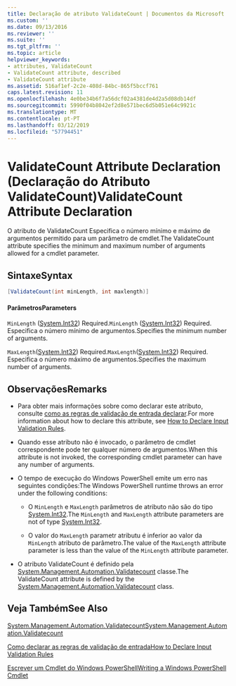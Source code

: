 ```yaml
---
title: Declaração de atributo ValidateCount | Documentos da Microsoft
ms.custom: ''
ms.date: 09/13/2016
ms.reviewer: ''
ms.suite: ''
ms.tgt_pltfrm: ''
ms.topic: article
helpviewer_keywords:
- attributes, ValidateCount
- ValidateCount attribute, described
- ValidateCount attribute
ms.assetid: 516af1ef-2c2e-408d-84bc-865f5bccf761
caps.latest.revision: 11
ms.openlocfilehash: 4e0be34b6f7a56dcf02a4381de4d2a5d08db14df
ms.sourcegitcommit: 5990f04b8042ef2d8e571bec6d5b051e64c9921c
ms.translationtype: MT
ms.contentlocale: pt-PT
ms.lasthandoff: 03/12/2019
ms.locfileid: "57794451"
---
```

# <a name="validatecount-attribute-declaration"></a><span data-ttu-id="66891-102">ValidateCount Attribute Declaration (Declaração do Atributo ValidateCount)</span><span class="sxs-lookup"><span data-stu-id="66891-102">ValidateCount Attribute Declaration</span></span>

<span data-ttu-id="66891-103">O atributo de ValidateCount Especifica o número mínimo e máximo de argumentos permitido para um parâmetro de cmdlet.</span><span class="sxs-lookup"><span data-stu-id="66891-103">The ValidateCount attribute specifies the minimum and maximum number of arguments allowed for a cmdlet parameter.</span></span>

## <a name="syntax"></a><span data-ttu-id="66891-104">Sintaxe</span><span class="sxs-lookup"><span data-stu-id="66891-104">Syntax</span></span>

```csharp
[ValidateCount(int minLength, int maxlength)]
```

#### <a name="parameters"></a><span data-ttu-id="66891-105">Parâmetros</span><span class="sxs-lookup"><span data-stu-id="66891-105">Parameters</span></span>

<span data-ttu-id="66891-106">`MinLength` ([System.Int32](/dotnet/api/System.Int32)) Required.</span><span class="sxs-lookup"><span data-stu-id="66891-106">`MinLength` ([System.Int32](/dotnet/api/System.Int32)) Required.</span></span> <span data-ttu-id="66891-107">Especifica o número mínimo de argumentos.</span><span class="sxs-lookup"><span data-stu-id="66891-107">Specifies the minimum number of arguments.</span></span>

<span data-ttu-id="66891-108">`MaxLength`([System.Int32](/dotnet/api/System.Int32)) Required.</span><span class="sxs-lookup"><span data-stu-id="66891-108">`MaxLength`([System.Int32](/dotnet/api/System.Int32)) Required.</span></span> <span data-ttu-id="66891-109">Especifica o número máximo de argumentos.</span><span class="sxs-lookup"><span data-stu-id="66891-109">Specifies the maximum number of arguments.</span></span>

## <a name="remarks"></a><span data-ttu-id="66891-110">Observações</span><span class="sxs-lookup"><span data-stu-id="66891-110">Remarks</span></span>

- <span data-ttu-id="66891-111">Para obter mais informações sobre como declarar este atributo, consulte [como as regras de validação de entrada declarar](http://msdn.microsoft.com/en-us/544c2100-62ba-4be4-b2a2-cc0d4e4fc45b).</span><span class="sxs-lookup"><span data-stu-id="66891-111">For more information about how to declare this attribute, see [How to Declare Input Validation Rules](http://msdn.microsoft.com/en-us/544c2100-62ba-4be4-b2a2-cc0d4e4fc45b).</span></span>

- <span data-ttu-id="66891-112">Quando esse atributo não é invocado, o parâmetro de cmdlet correspondente pode ter qualquer número de argumentos.</span><span class="sxs-lookup"><span data-stu-id="66891-112">When this attribute is not invoked, the corresponding cmdlet parameter can have any number of arguments.</span></span>

- <span data-ttu-id="66891-113">O tempo de execução do Windows PowerShell emite um erro nas seguintes condições:</span><span class="sxs-lookup"><span data-stu-id="66891-113">The Windows PowerShell runtime throws an error under the following conditions:</span></span>

    - <span data-ttu-id="66891-114">O `MinLength` e `MaxLength` parâmetros de atributo não são do tipo [System.Int32](/dotnet/api/System.Int32).</span><span class="sxs-lookup"><span data-stu-id="66891-114">The `MinLength` and `MaxLength` attribute parameters are not of type [System.Int32](/dotnet/api/System.Int32).</span></span>

    - <span data-ttu-id="66891-115">O valor do `MaxLength` parametr atributu é inferior ao valor da `MinLength` atributo de parâmetro.</span><span class="sxs-lookup"><span data-stu-id="66891-115">The value of the `MaxLength` attribute parameter is less than the value of the `MinLength` attribute parameter.</span></span>

- <span data-ttu-id="66891-116">O atributo ValidateCount é definido pela [System.Management.Automation.Validatecount](/dotnet/api/System.Management.Automation.ValidateCount) classe.</span><span class="sxs-lookup"><span data-stu-id="66891-116">The ValidateCount attribute is defined by the [System.Management.Automation.Validatecount](/dotnet/api/System.Management.Automation.ValidateCount) class.</span></span>

## <a name="see-also"></a><span data-ttu-id="66891-117">Veja Também</span><span class="sxs-lookup"><span data-stu-id="66891-117">See Also</span></span>

[<span data-ttu-id="66891-118">System.Management.Automation.Validatecount</span><span class="sxs-lookup"><span data-stu-id="66891-118">System.Management.Automation.Validatecount</span></span>](/dotnet/api/System.Management.Automation.ValidateCount)

[<span data-ttu-id="66891-119">Como declarar as regras de validação de entrada</span><span class="sxs-lookup"><span data-stu-id="66891-119">How to Declare Input Validation Rules</span></span>](http://msdn.microsoft.com/en-us/544c2100-62ba-4be4-b2a2-cc0d4e4fc45b)

[<span data-ttu-id="66891-120">Escrever um Cmdlet do Windows PowerShell</span><span class="sxs-lookup"><span data-stu-id="66891-120">Writing a Windows PowerShell Cmdlet</span></span>](./writing-a-windows-powershell-cmdlet.md)
